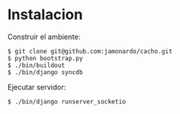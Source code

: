 Instalacion
===========

Construir el ambiente:

	$ git clone git@github.com:jamonardo/cacho.git
	$ python bootstrap.py
	$ ./bin/buildout
	$ ./bin/django syncdb

Ejecutar servidor:

	$ ./bin/django runserver_socketio

